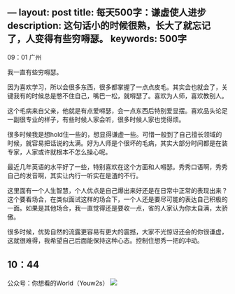 —
layout: post
title: 每天500字：谦虚使人进步
description:  这句话小的时候很熟，长大了就忘记了，人变得有些穷嘚瑟。
keywords: 500字
---

09：01 广州

我一直有些穷嘚瑟。

因为喜欢学习，所以会很多东西，很多都掌握了一点点皮毛。其实会也就会了，关键我有的时候总是憋不住自己，嘴巴一松，就嘚瑟了。喜欢为人师，喜欢教别人。

这个毛病来自父亲，他就是有点爱嘚瑟，会一点东西后特别爱显摆。喜欢品头论足一副很专业的样子，有些时候人家会听，很多时候人家也觉得烦。

很多时候我是想hold住一些的，想显得谦虚一些。可惜一般到了自己擅长领域的时候，就容易把话说的太满。好为人师是个很坏的毛病，其实大部分时间都是在装专家，人家或许就根本不怎么操心呢。

最近几年英语的水平好了一些，特别喜欢在这个方面和人嘚瑟。秀秀口语啊，秀秀自己的发音啊，其实让内行一听实在是渣的不行。

这里面有一个人生智慧，个人优点是自己爆出来好还是在日常中正常的表现出来？这个要看场合，在类似面试这样的场合下，一个人还是要尽可能的表达自己积极的一面。如果是其他场合，我一直觉得还是要收一点，省的人家认为你太自满，太骄傲。

很多时候，优势自然的流露更容易有更大的震撼，大家不光惊讶还会的你很谦虚，这就很难得，我希望自己后面能保持这种心态。控制住想秀一把的冲动。

10：44
---- 
公众号：你想看的World（Youw2s）
![][image-1]

[image-1]:	http://upload-images.jianshu.io/upload_images/3342594-dca1f89eba3e50ca.jpg?imageMogr2/auto-orient/strip%7CimageView2/2/w/1240